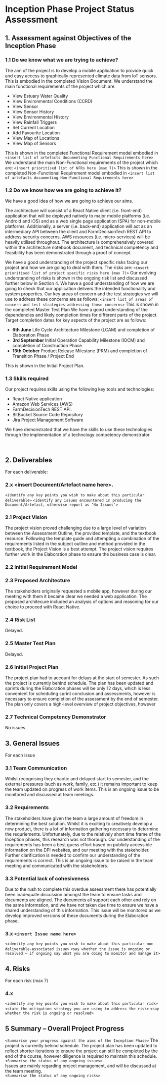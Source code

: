 # Inception Phase Project Status Assessment

## 1. Assessment against Objectives of the Inception Phase 

### 1.1 Do we know what we are trying to achieve?
The aim of the project is to develop a mobile application to provide quick and easy access to graphically represented climate data from IoT sensors. This is embodied in the completed Vision Document.
We understand the main functional requirements of the project which are:

- View Estuary Water Quality 
- View Environmental Conditions (CCRD) 
- View Sensor 
- View Sensor History 
- View Environmental History 
- View Rainfall Triggers 
- Set Current Location 
- Add Favourite Location 
- View Map of Locations 
- View Map of Sensors

This is shown in the completed Functional Requirement model embodied in `<insert list of artefacts documenting Functional Requirements here>`
We understand the main Non-Functional requirements of the project which are:
`<insert prioritised list of NFRs here (max 7)>`
This is shown in the completed Non-Functional Requirement model embodied in `<insert list of artefacts documenting Non-Functional Requirements here>`

### 1.2 Do we know how we are going to achieve it?
We have a good idea of how we are going to achieve our aims.

The architecture will consist of a React Native client (i.e. front-end) application that will be deployed natively to major mobile platforms (i.e. Android and iOS) and as a web single page application (SPA) for non-mobile platforms. Additionally, a server (i.e. back-end) application will act as an intermediary API between the client and FarmDecisionTech REST API to address security concerns. AWS resources (i.e. micro-services) will be heavily utilised throughout. The architecture is comprehensively covered within the architecture notebook document, and technical competency and feasibility has been demonstrated through a proof of concept.

We have a good understanding of the project specific risks facing our project and how we are going to deal with them. The risks are:
`<insert prioritised list of project specific risks here (max 7)>`
Our evolving understanding of risks is shown in the ongoing risk list and discussed further below in Section 4.
We have a good understanding of how we are going to check that our application delivers the intended functionality and system properties. Our key areas of concern and the test strategies we will use to address these concerns are as follows:
`<insert list of areas of concern and test strategies addressing those concerns>`
This is shown in the completed Master Test Plan
We have a good understanding of the dependencies and likely completion times for different parts of the project. Target completion dates for key aspects of the project are as follows:
  
  - **6th June** Life Cycle Architecture Milestone (LCAM) and completion of Elaboration Phase 
  - **3rd September**  Initial Operation Capability Milestone (IOCM) and completion of Construction Phase 
  - **13th October** Product Release Milestone (PRM) and completion of Transition Phase / Project End 

This is shown in the Initial Project Plan.

### 1.3 Skills required
Our project requires skills using the following key tools and technologies:

- React Native application 
- Amazon Web Services (AWS) 
- FarmDecisionTech REST API. 
- BitBucket Source Code Repository 
- Jira Project Management Software 

We have demonstrated that we have the skills to use these technologies through the implementation of a technology competency demonstrator.

 
## 2. Deliverables
For each deliverable:
### 2.x <insert Document/Artefact name here>. 
`<identify any key points you wish to make about this particular deliverable>`
`<identify any issues encountered in producing the Document/Artefact, otherwise report as ‘No Issues’>`

### 2.1 Project Vision
The project vision proved challenging due to a large level of variation between the Assessment Outline, the provided template, and the textbook resource. Following the template guide and attempting a combination of the requirements listed in the subject outline and method provided in the textbook, the Project Vision is a best attempt. The project vision requires further work in the Elaboration phase to ensure the business case is clear.

### 2.2 Initial Requirement Model


### 2.3 Proposed Architecture
The stakeholders originally requested a mobile app, however during our meeting with them it became clear we needed a web application. The proposed architecure included an analysis of options and reasoning for our choice to proceed with React Native.

### 2.4 Risk List
Delayed.

### 2.5 Master Test Plan
Delayed.

### 2.6 Initial Project Plan
The project plan had to account for delays at the start of semester. As such the project is currently behind schedule. The plan has been updated and sprints during the Elaboration phases will be only 12 days, which is less convenient for scheduling sprint conclusion and assessments, however is necessary to ensure completion of the assessment by the end of semester.
The plan only covers a high-level overview of project objectives, however

### 2.7 Technical Competency Demonstrator
No issues.

## 3. General Issues
For each issue

### 3.1 Team Communication
Whilst recognising they chaotic and delayed start to semester, and the external pressures (such as work, family, etc.) it remains important to keep the team updated on progress of work items. This is an ongoing issue to be monitored and discussed at team meetings.

### 3.2 Requirements
The stakeholders have given the team a large amount of freedom in determining the best solution. Whilst it is exciting to creatively develop a new product, there is a lot of information gathering necessary to determine the requriements. Unfortunately, due to the relatively short time frame of the Inception phases, this research was not thorough. Our understanding of the requirements has been a best guess effort based on publicly accessible information on the DPI websites, and our meeting with the stakeholder. Further clarification is needed to confirm our understanding of the requirements is correct. This is an ongoing issue to be raised in the team meeting and communicated with the stakeholders.

### 3.3 Potential lack of cohesiveness
Due to the rush to complete this overdue assessment there has potentially been inadequate discussion amongst the team to ensure tasks and documents are aligned. The documents all support each other and rely on the same information, and we have not taken due time to ensure we have a shared understanding of this information. This issue will be monitored as we develop improved versions of these documents during the Elaboration phase.


### 3.x `<insert Issue name here>`
`<identify any key points you wish to make about this particular non-deliverable-associated issue>`
`<say whether the issue is ongoing or resolved – if ongoing say what you are doing to monitor and manage it>`
## 4. Risks
For each risk (max 7)
### 4.x <insert risk name here>
`<identify any key points you wish to make about this particular risk>`
`<state the mitigation strategy you are using to address the risk>`
`<say whether the risk is ongoing or resolved>`


## 5 Summary – Overall Project Progress
`<Summarise your progress against the aims of the Inception Phase>`
The project is currently behind schedule. The project plan has been updated to reflect shorter iterations to ensure the project can still be completed by the end of the course, however diligence is required to maintain this schedule.
`<Summarise the status of any ongoing issues>`  
Issues are mainly regarding project management, and will be discussed at the team meeting.   
`<Summarise the status of any ongoing risks>`
